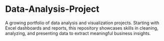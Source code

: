 # Data-Analysis-Project
A growing portfolio of data analysis and visualization projects. Starting with Excel dashboards and reports, this repository showcases skills in cleaning, analyzing, and presenting data to extract meaningful business insights. 
